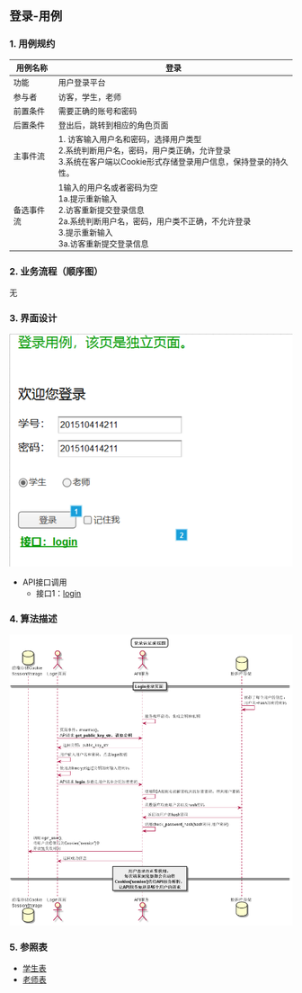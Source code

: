 ## 登录-用例

### 1. 用例规约

用例名称 | 登录
---|---
功能 | 用户登录平台 
参与者 | 访客，学生，老师 
前置条件 | 需要正确的账号和密码 
后置条件 | 登出后，跳转到相应的角色页面 
主事件流 | 1. 访客输入用户名和密码，选择用户类型 <br>2.系统判断用户名，密码，用户类正确，允许登录<br>3.系统在客户端以Cookie形式存储登录用户信息，保持登录的持久性。
备选事件流 | 1输入的用户名或者密码为空 <br>1a.提示重新输入 <br>2.访客重新提交登录信息 <br>2a.系统判断用户名，密码，用户类不正确，不允许登录 <br>3.提示重新输入 <br>3a.访客重新提交登录信息 

### 2. 业务流程（顺序图）
无

### 3. 界面设计

![登录](../ui/登录.png)

- API接口调用
    - 接口1：[login](../接口/login.md)

### 4. 算法描述
![](./图片/登录算法描述.png)


### 5. 参照表
- [学生表](../数据库设计.md)
- [老师表](../数据库设计.md)
